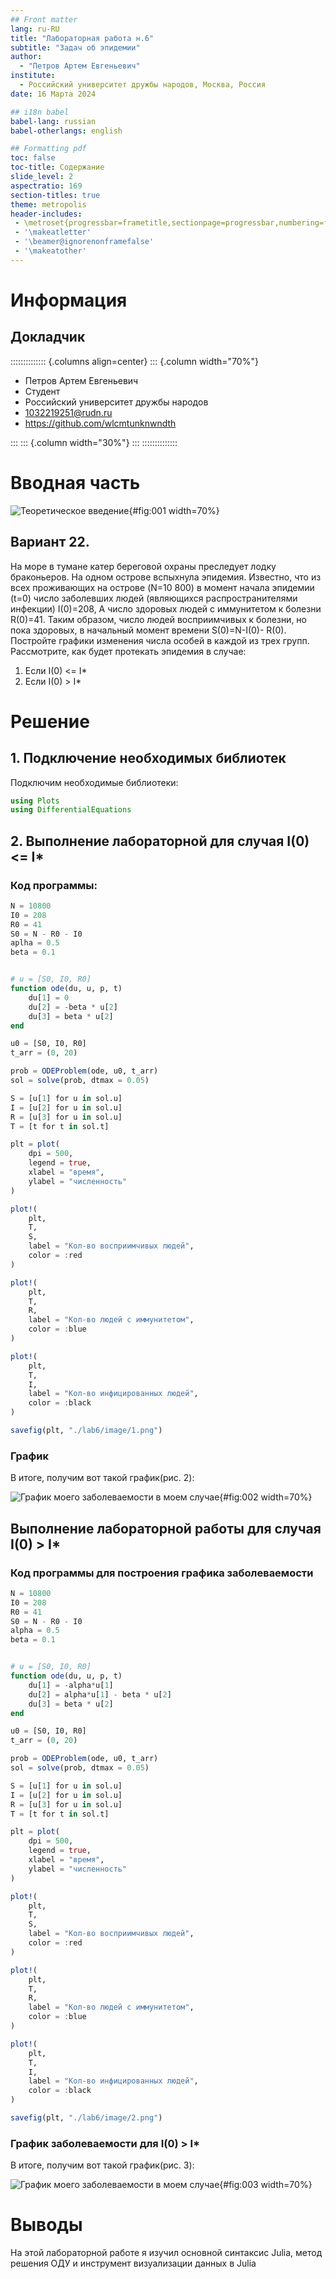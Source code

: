 ```yaml
---
## Front matter
lang: ru-RU
title: "Лабораторная работа н.6"
subtitle: "Задач об эпидемии"
author:
  - "Петров Артем Евгеньевич"
institute:
  - Российский университет дружбы народов, Москва, Россия
date: 16 Марта 2024 

## i18n babel
babel-lang: russian
babel-otherlangs: english

## Formatting pdf
toc: false
toc-title: Содержание
slide_level: 2
aspectratio: 169
section-titles: true
theme: metropolis
header-includes:
 - \metroset{progressbar=frametitle,sectionpage=progressbar,numbering=fraction}
 - '\makeatletter'
 - '\beamer@ignorenonframefalse'
 - '\makeatother'
---
```


# Информация

## Докладчик

:::::::::::::: {.columns align=center}
::: {.column width="70%"}

  * Петров Артем Евгеньевич
  * Студент
  * Российский университет дружбы народов
  * [1032219251@rudn.ru](mailto:1032219251@rudn.ru)
  * <https://github.com/wlcmtunknwndth>

:::
::: {.column width="30%"}
:::
::::::::::::::

# Вводная часть

![Теоретическое введение](image/theory.jpg){#fig:001 width=70%}

## Вариант 22.
На море в тумане катер береговой охраны преследует лодку браконьеров.
На одном острове вспыхнула эпидемия. Известно, что из всех проживающих 
на острове (N=10 800) в момент начала эпидемии (t=0) число заболевших людей 
(являющихся распространителями инфекции) I(0)=208, А число здоровых людей с 
иммунитетом к болезни R(0)=41. Таким образом, число людей восприимчивых к 
болезни, но пока здоровых, в начальный момент времени S(0)=N-I(0)- R(0).
Постройте графики изменения числа особей в каждой из трех групп. 
Рассмотрите, как будет протекать эпидемия в случае: 
1. Если I(0) <= I*
2. Если I(0) > I*


# Решение

## 1. Подключение необходимых библиотек

Подключим необходимые библиотеки:

```Julia
using Plots
using DifferentialEquations
```

## 2. Выполнение лабораторной для случая I(0) <= I*

### Код программы: 

```Julia
N = 10800
I0 = 208
R0 = 41
S0 = N - R0 - I0
aplha = 0.5
beta = 0.1


# u = [S0, I0, R0]
function ode(du, u, p, t)
    du[1] = 0
    du[2] = -beta * u[2]
    du[3] = beta * u[2]
end

u0 = [S0, I0, R0]
t_arr = (0, 20)

prob = ODEProblem(ode, u0, t_arr)
sol = solve(prob, dtmax = 0.05)

S = [u[1] for u in sol.u]
I = [u[2] for u in sol.u]
R = [u[3] for u in sol.u]
T = [t for t in sol.t]

plt = plot(
    dpi = 500,
    legend = true,
    xlabel = "время",
    ylabel = "численность"
)

plot!(
    plt,
    T,
    S,
    label = "Кол-во восприимчивых людей",
    color = :red
)

plot!(
    plt, 
    T,
    R,
    label = "Кол-во людей с иммунитетом",
    color = :blue
)

plot!(
    plt, 
    T,
    I,
    label = "Кол-во инфицированных людей",
    color = :black
)

savefig(plt, "./lab6/image/1.png")
```

### График

В итоге, получим вот такой график(рис. 2): 

![График моего заболеваемости в моем случае](image/1.png){#fig:002 width=70%}

## Выполнение лабораторной работы для случая I(0) > I*

### Код программы для построения графика заболеваемости

```Julia
N = 10800
I0 = 208
R0 = 41
S0 = N - R0 - I0
alpha = 0.5
beta = 0.1


# u = [S0, I0, R0]
function ode(du, u, p, t)
    du[1] = -alpha*u[1]
    du[2] = alpha*u[1] - beta * u[2]
    du[3] = beta * u[2]
end

u0 = [S0, I0, R0]
t_arr = (0, 20)

prob = ODEProblem(ode, u0, t_arr)
sol = solve(prob, dtmax = 0.05)

S = [u[1] for u in sol.u]
I = [u[2] for u in sol.u]
R = [u[3] for u in sol.u]
T = [t for t in sol.t]

plt = plot(
    dpi = 500,
    legend = true,
    xlabel = "время",
    ylabel = "численность"
)

plot!(
    plt,
    T,
    S,
    label = "Кол-во восприимчивых людей",
    color = :red
)

plot!(
    plt, 
    T,
    R,
    label = "Кол-во людей с иммунитетом",
    color = :blue
)

plot!(
    plt, 
    T,
    I,
    label = "Кол-во инфицированных людей",
    color = :black
)

savefig(plt, "./lab6/image/2.png")
```

### График заболеваемости для I(0) > I*

В итоге, получим вот такой график(рис. 3): 

![График моего заболеваемости в моем случае](image/2.png){#fig:003 width=70%}

# Выводы
На этой лабораторной работе я изучил основной синтаксис Julia, метод решения ОДУ и инструмент визуализации данных в Julia
